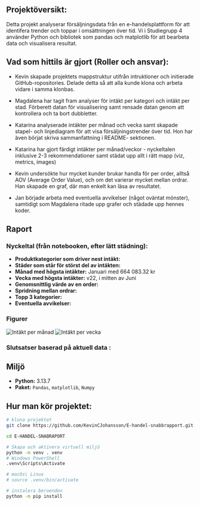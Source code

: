## Projektöversikt:
Detta projekt analyserar försäljningsdata från en e-handelsplattform för att identifera trender och toppar i omsättningen över tid. Vi i Studiegrupp 4 använder Python och bibliotek som pandas och matplotlib för att bearbeta data och visualisera resultat.

## Vad som hittils är gjort (Roller och ansvar):
- Kevin skapade projektets mappstruktur utifrån intruktioner och initierade GitHub-ropositories. Delade detta så att alla kunde klona och arbeta vidare i samma klonbas.

- Magdalena har tagit fram analyser för intäkt per kategori och intäkt per stad. Förberett datan för visualisering samt rensade datan genom att kontrollera och ta bort dubbletter.

- Katarina analyserade intäkter per månad och vecka samt skapade stapel- och linjediagram för att visa försäljningstrender över tid. Hon har även börjat skriva sammanfattning i README- sektionen. 

- Katarina har gjort färdigt intäkter per månad/veckor - nyckeltalen inklusive 2-3 rekommendationer samt städat upp allt i rätt mapp (viz, metrics, images)

- Kevin undersökte hur mycket kunder brukar handla för per order, alltså AOV (Average Order Value), och om det varierar mycket mellan ordrar. Han skapade en graf, där man enkelt kan läsa av resultatet. 

- Jan började arbeta med eventuella avvikelser (något oväntat mönster), samtidigt som Magdalena ritade upp grafer och städade upp hennes koder. 

## Raport
### Nyckeltal (från notebooken, efter lätt städning):
- **Produktkategorier som driver nest intäkt:**
- **Städer som står för störst del av intäkten:**
- **Månad med högsta intäkter:** Januari med 664 083.32 kr
- **Vecka med högsta intäkter:** v22, i mitten av Juni 
- **Genomsnittlig värde av en order:**
- **Spridning mellan ordrar:**
- **Topp 3 kategorier:**
- **Eventuella avvikelser:**


### Figurer
![Intäkt per månad](../data/images/fig_intakt_per_manad.png)
![Intäkt per vecka](../data/images/inakt_per_vecka.png)

### Slutsatser baserad på aktuell data :


## Miljö
- **Python:** 3.13.7
- **Paket:** `Pandas`, `matplotlib`, `Numpy`

## Hur man kör projektet:

```bash
# klona projektet
git clone https://github.com/KevinCJohansson/E-handel-snabbrapport.git

cd E-HANDEL-SNABRAPORT

# Skapa och aktivera virtuell miljö
python -m venv . venv
# Windows PowerShell
.venv\Scripts\Activate

# macOs\ Linux
# source .venv/bin/activate

# instalera beroenden
python -m pip install 
```